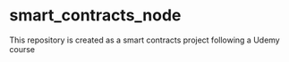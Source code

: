 # smart_contracts_node
This repository is created as a smart contracts project following a Udemy course
